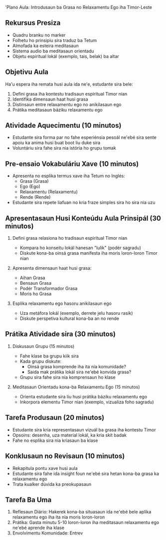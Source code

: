 'Plano Aula: Introdusaun ba Grasa no Relaxamentu Ego iha Timor-Leste

## Rekursus Presiza
- Quadru branku no marker
- Folhetu ho prinsipiu sira traduz ba Tetum
- Almofada ka esteira meditasaun
- Sistema audio ba meditasaun orientadu
- Objetu espiritual lokál (exemplo, tais, belak) ba altar

## Objetivu Aula
Ha'u espera iha remata husi aula ida ne'e, estudante sira bele:
1. Defini grasa iha kontestu tradisaun espiritual Timor nian
2. Identifika dimensaun haat husi grasa
3. Distinsaun entre relaxamentu ego no anikilasaun ego
4. Prátika meditasaun báziku relaxamentu ego

## Atividade Aquecimentu (10 minutos)
- Estudante sira forma par no fahe esperiénsia pesoál ne'ebé sira sente apoiu ka anima husi buat boot liu duke sira
- Voluntáriu sira fahe sira nia istória ho grupu tomak

## Pre-ensaio Vokabuláriu Xave (10 minutos)
- Apresenta no esplika termus xave iha Tetum no Inglés:
  * Grasa (Grasa)
  * Ego (Ego)
  * Relaxamentu (Relaxamentu)
  * Rende (Rende)
- Estudante sira repete liafuan no kria fraze simples sira ho sira nia uzu

## Apresentasaun Husi Konteúdu Aula Prinsipál (30 minutos)
1. Defini grasa relasiona ho tradisaun espiritual Timor nian
   - Kompara ho konseitu lokál hanesan "lulik" (podér sagradu)
   - Diskute kona-ba oinsá grasa manifesta iha moris loron-loron Timor nian

2. Apresenta dimensaun haat husi grasa:
   - Aihan Grasa
   - Bensaun Grasa
   - Podér Transformador Grasa
   - Moris ho Grasa

3. Esplika relaxamentu ego hasoru anikilasaun ego
   - Uza metáfora lokál (exemplo, derrete jelu hasoru rasik)
   - Diskute perspetiva kultural kona-ba an no rende

## Prátika Atividade sira (30 minutos)
1. Diskusaun Grupu (15 minutos)
   - Fahe klase ba grupu kiik sira
   - Kada grupu diskute:
     * Oinsá grasa komprende iha ita nia komunidade?
     * Saida mak prátika lokál sira ne'ebé konvida grasa?
   - Grupu sira fahe sira nia komprensaun ho klase

2. Meditasaun Orientadu kona-ba Relaxamentu Ego (15 minutos)
   - Orienta estudante sira liu husi prátika báziku relaxamentu ego
   - Inkorpora elementu Timor nian (exemplo, vizualiza foho sagradu)

## Tarefa Produsaun (20 minutos)
- Estudante sira kria representasaun vizuál ba grasa iha kontestu Timor
- Opsoins: desenha, uza material lokál, ka kria skit badak
- Fahe no esplika sira nia kriasaun ba klase

## Konklusaun no Revisaun (10 minutos)
- Rekapitula pontu xave husi aula
- Estudante sira fahe ida insight foun ne'ebé sira hetan kona-ba grasa ka relaxamentu ego
- Trata kualker dúvida ka preokupasaun

## Tarefa Ba Uma
1. Reflesaun Diário: Hakerek kona-ba situasaun ida ne'ebé bele aplika relaxamentu ego iha ita nia moris loron-loron
2. Prátika: Gasta minutu 5-10 loron-loron iha meditasaun relaxamentu ego ne'ebé aprende iha klase
3. Envolvimentu Komunidade: Entrev